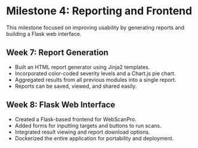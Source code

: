 # Milestone 4: Reporting and Frontend

This milestone focused on improving usability by generating reports and building a Flask web interface.

## Week 7: Report Generation
- Built an HTML report generator using Jinja2 templates.
- Incorporated color-coded severity levels and a Chart.js pie chart.
- Aggregated results from all previous modules into a single report.
- Reports can be saved, viewed, and shared easily.

## Week 8: Flask Web Interface
- Created a Flask-based frontend for WebScanPro.
- Added forms for inputting targets and buttons to run scans.
- Integrated result viewing and report download options.
- Dockerized the entire application for portability and deployment.
